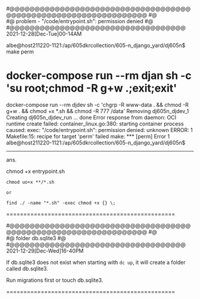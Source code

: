 
#@@@@@@@@@@@@@@@@@@@@@@@@@@@@@@@@@@@@@@@@@@@@@@@@@@@@@@@@@@@@@@@@
#@  
#@  problem - "/code/entrypoint.sh": permission denied
#@  
#@@@@@@@@@@@@@@@@@@@@@@@@@@@@@@@@@@@   2021-12-28[Dec-Tue]00-14AM 




albe@host211220-1121:/ap/605dkrcollection/605-n_django_yard/dj605n$ make perm
# docker-compose run --rm djan sh -c 'su root;chmod -R g+w .;exit;exit'
docker-compose run --rm djdev sh -c 'chgrp -R www-data . &&  chmod -R g+w . && chmod +x *.sh && chmod -R 777 /data'
Removing dj605n_djdev_1
Creating dj605n_djdev_run ... done
Error response from daemon: OCI runtime create failed: container_linux.go:380: starting container process caused: exec: "/code/entrypoint.sh": permission denied: unknown
ERROR: 1
Makefile:15: recipe for target 'perm' failed
make: *** [perm] Error 1
albe@host211220-1121:/ap/605dkrcollection/605-n_django_yard/dj605n$


---

ans.

chmod +x entrypoint.sh


    chmod uo+x **/*.sh

    or

    find ./ -name "*.sh" -exec chmod +x {} \;



=================================================


#@@@@@@@@@@@@@@@@@@@@@@@@@@@@@@@@@@@@@@@@@@@@@@@@@@@@@@@@@@@@@@@@
#@  
#@  folder db.sqlite3
#@  
#@@@@@@@@@@@@@@@@@@@@@@@@@@@@@@@@@@@   2021-12-29[Dec-Wed]16-40PM 


If db.sqlite3 does not exist when starting with `dc up`, it will create a folder called db.sqlite3.

Run migrations first or touch db.sqlite3.

=================================================

